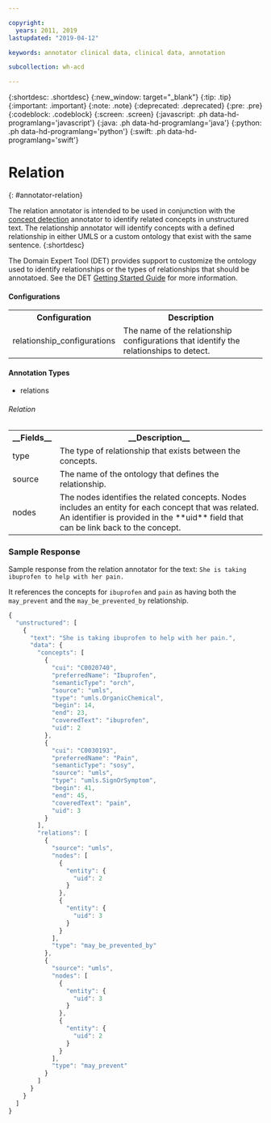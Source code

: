 ```yaml
---

copyright:
  years: 2011, 2019
lastupdated: "2019-04-12"

keywords: annotator clinical data, clinical data, annotation

subcollection: wh-acd

---
```


{:shortdesc: .shortdesc}
{:new_window: target="_blank"}
{:tip: .tip}
{:important: .important}
{:note: .note}
{:deprecated: .deprecated}
{:pre: .pre}
{:codeblock: .codeblock}
{:screen: .screen}
{:javascript: .ph data-hd-programlang='javascript'}
{:java: .ph data-hd-programlang='java'}
{:python: .ph data-hd-programlang='python'}
{:swift: .ph data-hd-programlang='swift'}

# Relation
{: #annotator-relation}

The relation annotator is intended to be used in conjunction with the <a data-scroll="" href="wh-acd?topic=wh-acd-concept_detection#concept_detection">concept detection</a> annotator to identify related concepts in unstructured text. The relationship annotator will identify concepts with a defined relationship in either UMLS or a custom ontology that exist with the same sentence.
{:shortdesc}

The Domain Expert Tool (DET) provides support to customize the ontology used to identify relationships or the types of relationships that should be annotatoed.  See the DET <a href="https://watsonpow01.rch.stglabs.ibm.com/services/cartridge_det/help/DET_GettingStartedGuide.pdf">Getting Started Guide</a> for more information.

<h4>Configurations</h4>

<table>
<tr>
<th>Configuration</th>
<th>Description</th>
</tr>
<tr>
<td>relationship_configurations</td>
<td>The name of the relationship configurations that identify the relationships to detect.</td>
</tr>
</table>

<h4>Annotation Types</h4>

* relations

###### Relation

<table>
<tr><th>__Fields__</th><th>__Description__</th></tr>
</tr><td>type</td><td>The type of relationship that exists between the concepts.</td></tr>
<tr><td>source</td><td>The name of the ontology that defines the relationship. </td></tr>
<tr><td>nodes</td><td>The nodes identifies the related concepts. Nodes includes an entity for each concept that was related. An identifier is provided in the **uid** field that can be link back to the concept.
</tr>
</table>

### Sample Response

Sample response from the relation annotator for the text: `She is taking ibuprofen to help with her pain.`

It references the concepts for `ibuprofen` and `pain` as having both the `may_prevent` and the `may_be_prevented_by` relationship.

```javascript
{
  "unstructured": [
    {
      "text": "She is taking ibuprofen to help with her pain.",
      "data": {
        "concepts": [
          {
            "cui": "C0020740",
            "preferredName": "Ibuprofen",
            "semanticType": "orch",
            "source": "umls",
            "type": "umls.OrganicChemical",
            "begin": 14,
            "end": 23,
            "coveredText": "ibuprofen",
            "uid": 2
          },
          {
            "cui": "C0030193",
            "preferredName": "Pain",
            "semanticType": "sosy",
            "source": "umls",
            "type": "umls.SignOrSymptom",
            "begin": 41,
            "end": 45,
            "coveredText": "pain",
            "uid": 3
          }
        ],
        "relations": [
          {
            "source": "umls",
            "nodes": [
              {
                "entity": {
                  "uid": 2
                }
              },
              {
                "entity": {
                  "uid": 3
                }
              }
            ],
            "type": "may_be_prevented_by"
          },
          {
            "source": "umls",
            "nodes": [
              {
                "entity": {
                  "uid": 3
                }
              },
              {
                "entity": {
                  "uid": 2
                }
              }
            ],
            "type": "may_prevent"
          }
        ]
      }
    }
  ]
}
```
